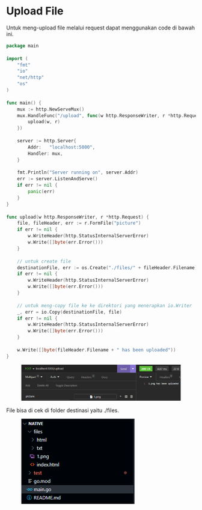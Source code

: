 # Upload File

Untuk meng-upload file melalui request dapat menggunakan code di bawah ini.

```go
package main

import (
	"fmt"
	"io"
	"net/http"
	"os"
)

func main() {
	mux := http.NewServeMux()
	mux.HandleFunc("/upload", func(w http.ResponseWriter, r *http.Request) {
		upload(w, r)
	})
	
	server := http.Server{
		Addr: 	"localhost:5000",
		Handler: mux,
	}

	fmt.Println("Server running on", server.Addr)
	err := server.ListenAndServe()
	if err != nil {
		panic(err)
	}
}

func upload(w http.ResponseWriter, r *http.Request) {
	file, fileHeader, err := r.FormFile("picture")
	if err != nil {
		w.WriteHeader(http.StatusInternalServerError)
		w.Write([]byte(err.Error()))
	}

	// untuk create file
	destinationFile, err := os.Create("./files/" + fileHeader.Filename)
	if err != nil {
		w.WriteHeader(http.StatusInternalServerError)
		w.Write([]byte(err.Error()))
	}

	// untuk meng-copy file ke ke direktori yang menerapkan io.Writer
	_, err = io.Copy(destinationFile, file)
	if err != nil {
		w.WriteHeader(http.StatusInternalServerError)
		w.Write([]byte(err.Error()))
	}

	w.Write([]byte(fileHeader.Filename + " has been uploaded"))
}
```

<figure><img src="../.gitbook/assets/1 (5).png" alt=""><figcaption></figcaption></figure>

File bisa di cek di folder destinasi yaitu ./files.

<figure><img src="../.gitbook/assets/1 (7) (1).png" alt=""><figcaption></figcaption></figure>
